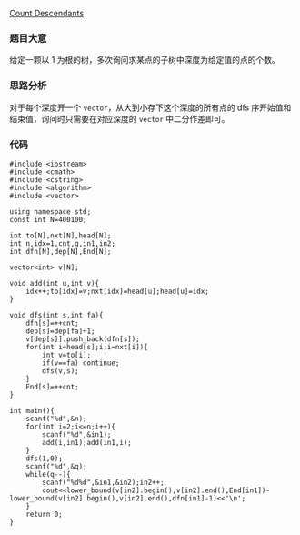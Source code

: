 [Count Descendants](https://www.luogu.com.cn/problem/AT_abc202_e)

### 题目大意

给定一颗以 $1$ 为根的树，多次询问求某点的子树中深度为给定值的点的个数。

### 思路分析

对于每个深度开一个 `vector`，从大到小存下这个深度的所有点的 dfs 序开始值和结束值，询问时只需要在对应深度的 `vector` 中二分作差即可。

### 代码

```
#include <iostream>
#include <cmath>
#include <cstring>
#include <algorithm>
#include <vector>

using namespace std;
const int N=400100;

int to[N],nxt[N],head[N];
int n,idx=1,cnt,q,in1,in2;
int dfn[N],dep[N],End[N];

vector<int> v[N];

void add(int u,int v){
    idx++;to[idx]=v;nxt[idx]=head[u];head[u]=idx;
}

void dfs(int s,int fa){
    dfn[s]=++cnt;
    dep[s]=dep[fa]+1;
    v[dep[s]].push_back(dfn[s]);
    for(int i=head[s];i;i=nxt[i]){
        int v=to[i];
        if(v==fa) continue;
        dfs(v,s);
    }
    End[s]=++cnt;
}

int main(){
    scanf("%d",&n);
    for(int i=2;i<=n;i++){
        scanf("%d",&in1);
        add(i,in1);add(in1,i);
    }
    dfs(1,0);
    scanf("%d",&q);
    while(q--){
        scanf("%d%d",&in1,&in2);in2++;
        cout<<lower_bound(v[in2].begin(),v[in2].end(),End[in1])-lower_bound(v[in2].begin(),v[in2].end(),dfn[in1]-1)<<'\n';
    }
    return 0;
}
```